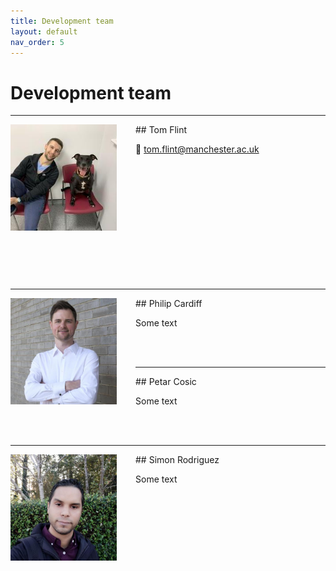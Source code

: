 ```yaml
---
title: Development team
layout: default
nav_order: 5
---
```


# Development team

---
<img align="left" width="170" style="padding-right:30px" src="images/tom.jpeg"/>
## Tom Flint

:e-mail: tom.flint@manchester.ac.uk <br>
<svg align="left" style="display:inline" src="mail.svg"> Some text2 

<br>
<br>

---
<img align="left" width="170" style="padding-right:30px" src="images/philip.jpeg"/>
## Philip Cardiff

Some text

<br>
<br>

---
<img align="left" width="170" style="padding-right:30px" src=""/>
## Petar Cosic

Some text

<br>
<br>


---
<img align="left" width="170" style="padding-right:30px" src="images/simon.jpeg"/>
## Simon Rodriguez

Some text

<br>
<br>